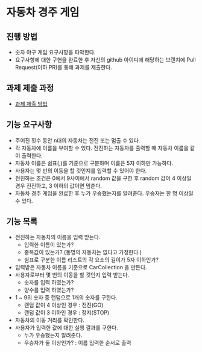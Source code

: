 # 자동차 경주 게임
## 진행 방법
* 숫자 야구 게임 요구사항을 파악한다.
* 요구사항에 대한 구현을 완료한 후 자신의 github 아이디에 해당하는 브랜치에 Pull Request(이하 PR)를 통해 과제를 제출한다.

## 과제 제출 과정
* [과제 제출 방법](https://github.com/next-step/nextstep-docs/tree/master/precourse)


## 기능 요구사항
  
- 주어진 횟수 동안 n대의 자동차는 전진 또는 멈출 수 있다.  
- 각 자동차에 이름을 부여할 수 있다. 전진하는 자동차를 출력할 때 자동차 이름을 같이 출력한다.  
- 자동차 이름은 쉼표(,)를 기준으로 구분하며 이름은 5자 이하만 가능하다.  
- 사용자는 몇 번의 이동을 할 것인지를 입력할 수 있어야 한다.  
- 전진하는 조건은 0에서 9사이에서 random 값을 구한 후 random 값이 4 이상일 경우 전진하고, 3 이하의 값이면 멈춘다.  
- 자동차 경주 게임을 완료한 후 누가 우승했는지를 알려준다. 우승자는 한 명 이상일 수 있다.  
  
  
## 기능 목록
  
- 전진하는 자동차의 이름을 입력 받는다.
  - 입력한 이름이 있는가?
  - 중복값이 있는가? (동명의 자동차는 없다고 가정한다.)
  - 쉼표로 구분한 이름 리스트의 각 요소의 길이가 5자 이하인가?
- 입력받은 자동차 이름을 기준으로 CarCollection 을 만든다.
- 사용자로부터 몇 번의 이동을 할 것인지 입력 받는다.
  - 숫자를 입력 하였는가?
  - 양수를 입력 하였는가?
- 1 ~ 9의 숫자 중 랜덤으로 1개의 숫자를 구한다.
  - 랜덤 값이 4 이상인 경우 : 전진(GO)
  - 랜덤 값이 3 이하인 경우 : 정지(STOP)
- 자동차의 이동 거리를 확인한다.
- 사용자가 입력한 값에 대한 실행 결과를 구한다.
  - 누가 우승했는지 알려준다.
  - 우승자가 둘 이상인가? : 이름 입력한 순서로 출력
